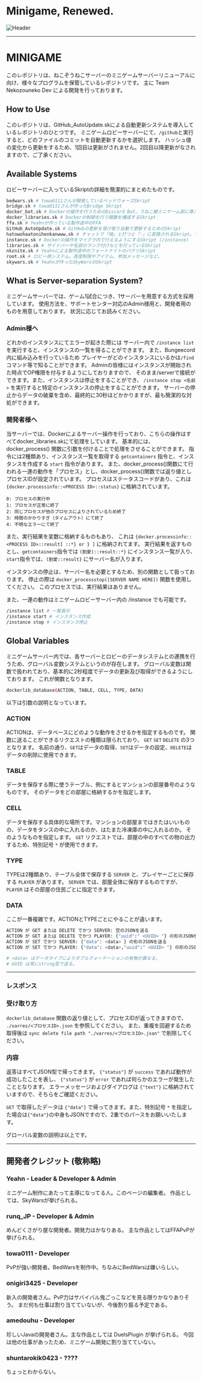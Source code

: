 # Minigame, Renewed.

![Header](minigamerenewal.jpg)

---

# MINIGAME
このレポジトリは、ねこぞうねこサーバーのミニゲームサーバーリニューアルに向け、様々なプログラムを保管しているレポジトリです。
主に Team Nekozouneko Dev による開発を行っております。

## How to Use
このレポジトリは、GitHub_AutoUpdate.skによる自動更新システムを導入しているレポジトリのひとつです。
ミニゲームロビーサーバーにて、`/github`と実行すると、どのファイルのコミットを自動更新するかを選択します。
ハッシュ値の変化から更新をするため、1回目は更新がされません。2回目以降更新がなされますので、ご了承ください。

## Available Systems
ロビーサーバーに入っているSkriptの詳細を簡潔的にまとめたものです。
```bash
bedwars.sk # towa0111さんが開発しているベッドウォーズSkript
bridge.sk # towa0111さんが作ったBridge Skript
docker_bot.sk # Dockerの操作を行うためのDiscord Bot。うねこ鯖ミニゲーム部に導入。
docker_libraries.sk # Dockerの制御を行う関数を構成するSkript
ffa.sk # Yeahnが作っている製作途中のFFA
GitHub_AutoUpdate.sk # GitHubの更新を受け取り自動で更新するためのSkript
hatowohaatonihenkanwww.sk # チャットで「鳩」と打つと「♡」に変換されるSkript。もちろんおふざけ枠で意味はない。
instance.sk # Dockerの操作をマイクラ内で行えるようにするSkript (/instance)
libraries.sk # サイドバーや名前のランク付けなどを行っているSkript
nkznite.sk # Yeahnによる製作途中のフォートナイトのパクリSkript
root.sk # ロビー用システム。高度制限やアイテム、参加メッセージなど。
skywars.sk # Yeahnが作ったSkyWarsのSkript
```

## What is Server-separation System?
ミニゲームサーバーでは、ゲーム1試合につき、1サーバーを用意する方式を採用しています。
使用方法を、サポートセンター対応のAdmin様用と、開発者用のものを用意しております。
状況に応じてお読みください。

### Admin様へ
どれかのインスタンスにてエラーが起きた際には
サーバー内で `/instance list` を実行すると、インスタンスの一覧を得ることができます。
また、Bungeecord内に組み込みを行っているため
プレイヤーがどのインスタンスにいるかは`/find`コマンド等で知ることができます。
Adminの皆様にはインスタンスが開始された時点でOP権限を付与するようにしておりますので、
そのまま/serverで接続ができます。また、インスタンスは停止をすることができ、
`/instance stop <名前>` を実行すると特定のインスタンスの停止をすることができます。
サーバーの停止からデータの破棄を含め、最終的に30秒ほどかかりますが、最も簡潔的な対処ができます。

### 開発者様へ
当サーバーでは、Dockerによるサーバー操作を行っており、こちらの操作はすべてdocker_libraries.skにて処理をしています。
基本的には、 docker_process() 関数に引数を付けることで処理をさせることができます。
指令には2種類あり、インスタンス一覧を取得する `getcontainers` 指令と、インスタンスを作成する `start` 指令があります。
また、docker_process()関数にて行われる一連の動作を「プロセス」とし、docker_process()関数では返り値としプロセスIDが設定されています。
プロセスはステータスコードがあり、これは `{docker.processinfo::<PROCESS ID>::status}` に格納されています。
```
0: プロセスの実行中
1: プロセスが正常に終了
2: 同じプロセスが他のプロセスによりされているため終了
3: 時間のかかりすぎ（タイムアウト）にて終了
4: 不明なエラーにて終了
```
また、実行結果を変数に格納するものもあり、 これは `{docker.processinfo::<PROCESS ID>::result[ ::*} or } ]` に格納されてます。
実行結果を返すものとし、`getcontainers`指令では `(割愛)::result::*}` にインスタンス一覧が入り、`start`指令では、`(割愛::result}` にサーバー名が入ります。

インスタンスの停止は、サーバー名を必要とするため、別の関数として扱っております。
停止の際は `docker_processstop([SERVER NAME HERE])` 関数を使用してください。
このプロセスでは、実行結果はありません。

また、一連の動作はミニゲームロビーサーバー内の /instance でも可能です。
```bash
/instance list # 一覧表示
/instance start # インスタンス作成
/instance stop # インスタンス停止
```

## Global Variables
ミニゲームサーバー内では、各サーバーとロビーのデータシステムとの連携を行うため、グローバル変数システムというのが存在します。
グローバル変数は関数で扱われており、基本的に2秒程度でデータの更新及び取得ができるようにしております。
これが関数となります。
```bash
dockerlib_database(ACTION, TABLE, CELL, TYPE, DATA)
```
以下は引数の説明となっています。

### ACTION
ACTIONは、データベースにどのような動作をさせるかを指定するものです。
関数に送ることができるリクエストの種類は限られており、 `GET` `SET` `DELETE` の3つとなります。
名前の通り、`GET`はデータの取得、`SET`はデータの設定、`DELETE`はデータの削除に使用できます。

### TABLE
データを保存する際に使うテーブル、例にするとマンションの部屋番号のようなものです。
そのデータをどの部屋に格納するかを指定します。

### CELL
データを保存する具体的な場所です。マンションの部屋まではきたはいいものの、データをタンスの中に入れるのか、はたまた冷凍庫の中に入れるのか。
そのようなものを指定します。
`GET` リクエストでは、部屋の中のすべての物の出力するため、特別記号 `*` が使用できます。

### TYPE
TYPEは2種類あり、テーブル全体で保存する `SERVER` と、プレイヤーごとに保存する `PLAYER` があります。
`SERVER` では、部屋全体に保存するものですが、 `PLAYER` はその部屋の住民ごとに指定できます。

### DATA
ここが一番複雑です。ACTIONとTYPEごとにやることが違います。
```bash
ACTION が GET または DELETE でかつ SERVER: 空のJSONを送る
ACTION が GET または DELETE でかつ PLAYER: {"uuid":" <UUID> "} の形のJSONを送る
ACTION が SET でかつ SERVER: {"data": <data> } の形のJSONを送る
ACTION が SET でかつ PLAYER: {"data": <data>,"uuid":" <UUID> "} の形のJSONを送る

# <data> はデータタイプによりダブルクォーテーションの有無が異なる。
# UUID は常にstring型で送る。
```
---
### レスポンス

### 受け取り方
`dockerlib_database` 関数の返り値として、プロセスIDが返ってきますので、 `./varres/<プロセスID>.json` を参照してください。
また、重複を回避するため取得後は `sync delete file path "./varres/<プロセスID>.json"` で削除してください。

### 内容
返答はすべてJSON型で帰ってきます。
`{"status"}` が `success` であれば動作が成功したことを表し、 `{"status"}` が `error` であれば何らかのエラーが発生したこととなります。
エラーメッセージおよびダイアログは ``{"text"}`` に格納されていますので、そちらをご確認ください。

`GET` で取得したデータは `{"data"}` で帰ってきます。また、特別記号 `*` を指定した場合は`{"data"}`の中身もJSONですので、2重でのパースをお願いいたします。

グローバル変数の説明は以上です。


---

## 開発者クレジット (敬称略)
### Yeahn - Leader & Developer & Admin
ミニゲーム制作にあたって主導になってる人。このページの編集者。
作品としては、SkyWarsが挙げられる。
### runq_JP - Developer & Admin
めんどくさがり屋な開発者。開発力はかなりある。
主な作品としてはFFAPvPが挙げられる。
### towa0111 - Developer
PvPが強い開発者。BedWarsを制作中。ちなみにBedWarsは嫌いらしい。
### onigiri3425 - Developer
新入の開発者さん。PvP力はサバイバル鬼ごっこなどを見る限りかなりありそう。
まだ何も仕事は割り当てていないが、今後割り振る予定である。
### amedouhu - Developer
珍しいJavaの開発者さん。主な作品としては DuelsPlugin が挙げられる。
今回は他の仕事があったため、ミニゲーム開発に割り当てていない。
### shuntarokik0423 - ????
ちょっとわからない。